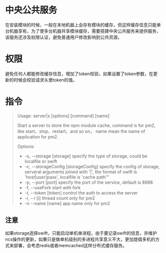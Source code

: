 # 中央公共服务
在安装模块的时候，一般在本地机器上会存有模块的缓存，但这样缓存信息只能单台机器享有，为了使多台机器共享模块缓存，需要搭建中央公共服务来提供服务，该服务还涉及权限认证，避免普通用户修改影响到公共资源。

# 权限
避免任何人都能修改缓存信息，增加了token校验，如果设置了token参数，在更新的时候会校验请求头里token的值。

# 指令
> Usage: server|s [options] [command] [name]
>
>  Start a server to store the npm module cache, command is for pm2, like start、stop、restart，and so on， name mean the name of application for pm2.
>
>  Options:
>
>-    -s, --storage [storage]              specify the type of storage, could be localfile or swift
>-    -c, --storageConfig [storageConfig]  specify the config of storage, serveral arguments joined with '|', the format of swift is 'host|user|pass', localfile is 'cache path'"
>-    -p, --port [port]                    specify the port of the service, default is 8888
>-    -f, --useFork                        start with fork
>-    -t, --token [token]                  control the auth to access the server
>-    -i, --i [i]                          thread count only for pm2
>-    -n --name [name]                     app name only for pm2

## 注意
如果storage选择swift，只能启动单机单进程，由于要记录swift的信息，并维护ncs操作的更新，如果只是做单机级别的多进程共享意义不大，更加提倡多机的方式来部署，会考虑redis或者memcached这样分布式缓存服务。

